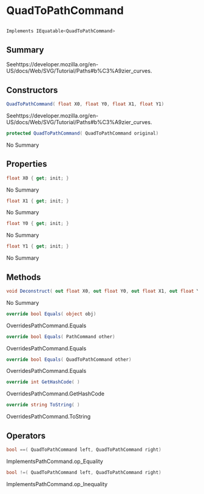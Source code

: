 # QuadToPathCommand

## 
```c#
Implements IEquatable<QuadToPathCommand>
```

## Summary

Seehttps://developer.mozilla.org/en-US/docs/Web/SVG/Tutorial/Paths#b%C3%A9zier_curves.
## Constructors

```c#
QuadToPathCommand( float X0, float Y0, float X1, float Y1) 
```
Seehttps://developer.mozilla.org/en-US/docs/Web/SVG/Tutorial/Paths#b%C3%A9zier_curves.
```c#
protected QuadToPathCommand( QuadToPathCommand original) 
```
No Summary
## Properties

```c#
float X0 { get; init; } 
```
No Summary
```c#
float X1 { get; init; } 
```
No Summary
```c#
float Y0 { get; init; } 
```
No Summary
```c#
float Y1 { get; init; } 
```
No Summary
## Methods

```c#
void Deconstruct( out float X0, out float Y0, out float X1, out float Y1) 
```
No Summary
```c#
override bool Equals( object obj) 
```
OverridesPathCommand.Equals
```c#
override bool Equals( PathCommand other) 
```
OverridesPathCommand.Equals
```c#
override bool Equals( QuadToPathCommand other) 
```
OverridesPathCommand.Equals
```c#
override int GetHashCode( ) 
```
OverridesPathCommand.GetHashCode
```c#
override string ToString( ) 
```
OverridesPathCommand.ToString
## Operators

```c#
bool ==( QuadToPathCommand left, QuadToPathCommand right) 
```
ImplementsPathCommand.op_Equality
```c#
bool !=( QuadToPathCommand left, QuadToPathCommand right) 
```
ImplementsPathCommand.op_Inequality
